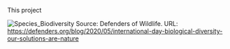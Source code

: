 This project


![Species_Biodiversity](https://defenders.org/sites/default/files/styles/meta_image/public/2020-05/Photo%20Collage.jpg?itok=m755MgRN)
Source: Defenders of Wildlife. URL: https://defenders.org/blog/2020/05/international-day-biological-diversity-our-solutions-are-nature
